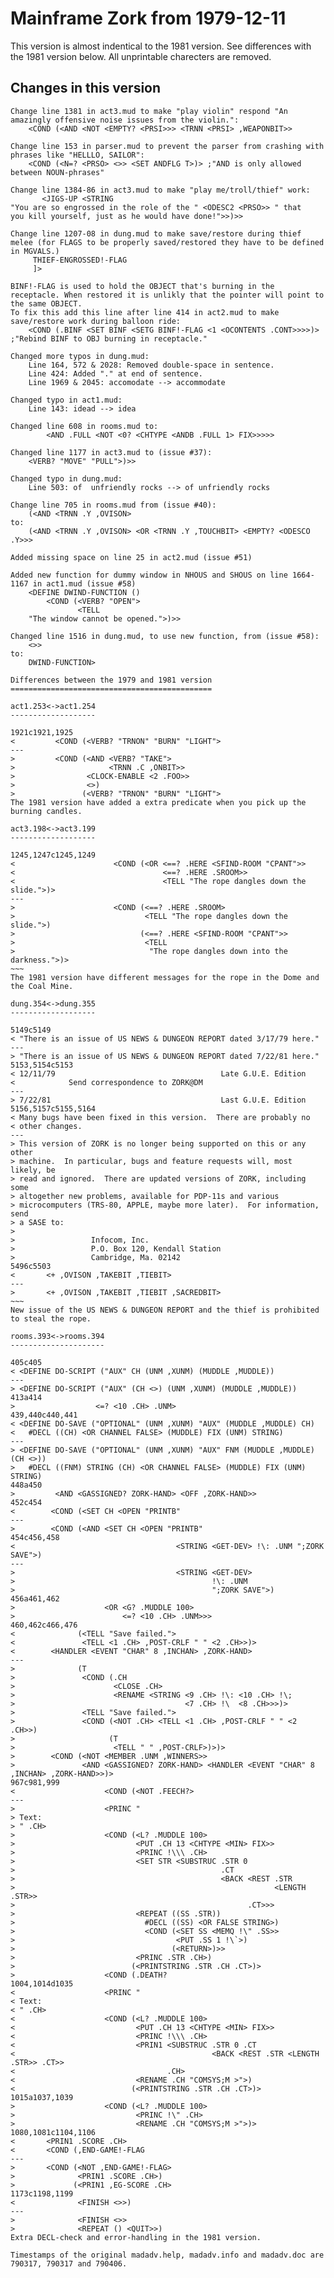 # Mainframe Zork from 1979-12-11
This version is almost indentical to the 1981 version. See differences with the 1981 version below.
All unprintable charecters are removed.

## Changes in this version
~~~~
Change line 1381 in act3.mud to make "play violin" respond "An amazingly offensive noise issues from the violin.":
	<COND (<AND <NOT <EMPTY? <PRSI>>> <TRNN <PRSI> ,WEAPONBIT>>
	   
Change line 153 in parser.mud to prevent the parser from crashing with phrases like "HELLLO, SAILOR":
	<COND (<N=? <PRSO> <>> <SET ANDFLG T>)> ;"AND is only allowed between NOUN-phrases"

Change line 1384-86 in act3.mud to make "play me/troll/thief" work:
	   <JIGS-UP <STRING
"You are so engrossed in the role of the " <ODESC2 <PRSO>> " that
you kill yourself, just as he would have done!">>)>>

Change line 1207-08 in dung.mud to make save/restore during thief melee (for FLAGS to be properly saved/restored they have to be defined in MGVALS.)
	 THIEF-ENGROSSED!-FLAG
	 ]>
	 
BINF!-FLAG is used to hold the OBJECT that's burning in the receptacle. When restored it is unlikly that the pointer will point to the same OBJECT. 
To fix this add this line after line 414 in act2.mud to make save/restore work during balloon ride:
	<COND (.BINF <SET BINF <SETG BINF!-FLAG <1 <OCONTENTS .CONT>>>>)> ;"Rebind BINF to OBJ burning in receptacle."
	
Changed more typos in dung.mud:
	Line 164, 572 & 2028: Removed double-space in sentence.
	Line 424: Added "." at end of sentence.
	Line 1969 & 2045: accomodate --> accommodate

Changed typo in act1.mud:
	Line 143: idead --> idea
	
Changed line 608 in rooms.mud to:
        <AND .FULL <NOT <0? <CHTYPE <ANDB .FULL 1> FIX>>>>>
	
Changed line 1177 in act3.mud to (issue #37):
	<VERB? "MOVE" "PULL">)>>
	
Changed typo in dung.mud:
	Line 503: of  unfriendly rocks --> of unfriendly rocks

Change line 705 in rooms.mud from (issue #40):
	(<AND <TRNN .Y ,OVISON> 
to:
	(<AND <TRNN .Y ,OVISON> <OR <TRNN .Y ,TOUCHBIT> <EMPTY? <ODESCO .Y>>>
	
Added missing space on line 25 in act2.mud (issue #51) 

Added new function for dummy window in NHOUS and SHOUS on line 1664-1167 in act1.mud (issue #58)
	<DEFINE DWIND-FUNCTION ()
	    <COND (<VERB? "OPEN">
	           <TELL
	"The window cannot be opened.">)>>

Changed line 1516 in dung.mud, to use new function, from (issue #58):
	<>>
to:
	DWIND-FUNCTION>

Differences between the 1979 and 1981 version
=============================================

act1.253<->act1.254
-------------------

1921c1921,1925
<         <COND (<VERB? "TRNON" "BURN" "LIGHT">
---
>         <COND (<AND <VERB? "TAKE">
>                     <TRNN .C ,ONBIT>>
>                <CLOCK-ENABLE <2 .FOO>>
>                <>)
>               (<VERB? "TRNON" "BURN" "LIGHT">
The 1981 version have added a extra predicate when you pick up the burning candles.

act3.198<->act3.199
-------------------

1245,1247c1245,1249
<                      <COND (<OR <==? .HERE <SFIND-ROOM "CPANT">>
<                                 <==? .HERE .SROOM>>
<                                 <TELL "The rope dangles down the slide.">)>
---
>                      <COND (<==? .HERE .SROOM>
>                             <TELL "The rope dangles down the slide.">)
>                            (<==? .HERE <SFIND-ROOM "CPANT">>
>                             <TELL
>                              "The rope dangles down into the darkness.">)>
~~~
The 1981 version have different messages for the rope in the Dome and the Coal Mine.

dung.354<->dung.355
-------------------

5149c5149
< "There is an issue of US NEWS & DUNGEON REPORT dated 3/17/79 here."
---
> "There is an issue of US NEWS & DUNGEON REPORT dated 7/22/81 here."
5153,5154c5153
< 12/11/79                                     Late G.U.E. Edition
<            Send correspondence to ZORK@DM
---
> 7/22/81                                      Last G.U.E. Edition
5156,5157c5155,5164
< Many bugs have been fixed in this version.  There are probably no
< other changes.
---
> This version of ZORK is no longer being supported on this or any other
> machine.  In particular, bugs and feature requests will, most likely, be
> read and ignored.  There are updated versions of ZORK, including some
> altogether new problems, available for PDP-11s and various
> microcomputers (TRS-80, APPLE, maybe more later).  For information, send
> a SASE to:
>
>                 Infocom, Inc.
>                 P.O. Box 120, Kendall Station
>                 Cambridge, Ma. 02142
5496c5503
<       <+ ,OVISON ,TAKEBIT ,TIEBIT>
---
>       <+ ,OVISON ,TAKEBIT ,TIEBIT ,SACREDBIT>
~~~
New issue of the US NEWS & DUNGEON REPORT and the thief is prohibited to steal the rope.

rooms.393<->rooms.394
---------------------

405c405
< <DEFINE DO-SCRIPT ("AUX" CH (UNM ,XUNM) (MUDDLE ,MUDDLE))
---
> <DEFINE DO-SCRIPT ("AUX" (CH <>) (UNM ,XUNM) (MUDDLE ,MUDDLE))
413a414
>                  <=? <10 .CH> .UNM>
439,440c440,441
< <DEFINE DO-SAVE ("OPTIONAL" (UNM ,XUNM) "AUX" (MUDDLE ,MUDDLE) CH)
<   #DECL ((CH) <OR CHANNEL FALSE> (MUDDLE) FIX (UNM) STRING)
---
> <DEFINE DO-SAVE ("OPTIONAL" (UNM ,XUNM) "AUX" FNM (MUDDLE ,MUDDLE) (CH <>))
>   #DECL ((FNM) STRING (CH) <OR CHANNEL FALSE> (MUDDLE) FIX (UNM) STRING)
448a450
>         <AND <GASSIGNED? ZORK-HAND> <OFF ,ZORK-HAND>>
452c454
<        <COND (<SET CH <OPEN "PRINTB"
---
>        <COND (<AND <SET CH <OPEN "PRINTB"
454c456,458
<                                    <STRING <GET-DEV> !\: .UNM ";ZORK SAVE">)
---
>                                    <STRING <GET-DEV>
>                                            !\: .UNM
>                                            ";ZORK SAVE">)
456a461,462
>                    <OR <G? .MUDDLE 100>
>                        <=? <10 .CH> .UNM>>>
460,462c466,476
<              (<TELL "Save failed.">
<               <TELL <1 .CH> ,POST-CRLF " " <2 .CH>>)>
<        <HANDLER <EVENT "CHAR" 8 ,INCHAN> ,ZORK-HAND>
---
>              (T
>               <COND (.CH
>                      <CLOSE .CH>
>                      <RENAME <STRING <9 .CH> !\: <10 .CH> !\;
>                                      <7 .CH> !\  <8 .CH>>>)>
>               <TELL "Save failed.">
>               <COND (<NOT .CH> <TELL <1 .CH> ,POST-CRLF " " <2 .CH>>)
>                     (T
>                      <TELL " " ,POST-CRLF>)>)>
>        <COND (<NOT <MEMBER .UNM ,WINNERS>>
>               <AND <GASSIGNED? ZORK-HAND> <HANDLER <EVENT "CHAR" 8 ,INCHAN> ,ZORK-HAND>>)>
967c981,999
<                    <COND (<NOT .FEECH?>
---
>                    <PRINC "
> Text:
> " .CH>
>                    <COND (<L? .MUDDLE 100>
>                           <PUT .CH 13 <CHTYPE <MIN> FIX>>
>                           <PRINC !\\\ .CH>
>                           <SET STR <SUBSTRUC .STR 0
>                                              .CT
>                                              <BACK <REST .STR
>                                                          <LENGTH .STR>>
>                                                    .CT>>>
>                           <REPEAT ((SS .STR))
>                             #DECL ((SS) <OR FALSE STRING>)
>                             <COND (<SET SS <MEMQ !\" .SS>>
>                                    <PUT .SS 1 !\`>)
>                                   (<RETURN>)>>
>                           <PRINC .STR .CH>)
>                          (<PRINTSTRING .STR .CH .CT>)>
>                    <COND (.DEATH?
1004,1014d1035
<                    <PRINC "
< Text:
< " .CH>
<                    <COND (<L? .MUDDLE 100>
<                           <PUT .CH 13 <CHTYPE <MIN> FIX>>
<                           <PRINC !\\\ .CH>
<                           <PRIN1 <SUBSTRUC .STR 0 .CT
<                                            <BACK <REST .STR <LENGTH .STR>> .CT>>
<                                  .CH>
<                           <RENAME .CH "COMSYS;M >">)
<                          (<PRINTSTRING .STR .CH .CT>)>
1015a1037,1039
>                    <COND (<L? .MUDDLE 100>
>                           <PRINC !\" .CH>
>                           <RENAME .CH "COMSYS;M >">)>
1080,1081c1104,1106
<       <PRIN1 .SCORE .CH>
<       <COND (,END-GAME!-FLAG
---
>       <COND (<NOT ,END-GAME!-FLAG>
>              <PRIN1 .SCORE .CH>)
>             (<PRIN1 ,EG-SCORE .CH>
1173c1198,1199
<              <FINISH <>>)
---
>              <FINISH <>>
>              <REPEAT () <QUIT>>)
Extra DECL-check and error-handling in the 1981 version.

Timestamps of the original madadv.help, madadv.info and madadv.doc are 790317, 790317 and 790406.
